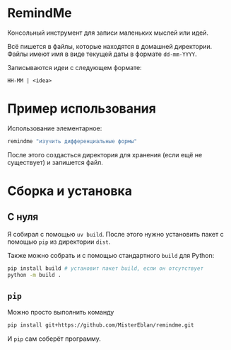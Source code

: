# RemindMe

Консольный инструмент для записи маленьких мыслей или идей.

Всё пишется в файлы, которые находятся в домашней директории. Файлы имеют имя в виде текущей даты в формате `dd-mm-YYYY`.

Записываются идеи с следующем формате:
```
HH-MM | <idea>
```

# Пример использования

Использование элементарное:
```sh
remindme "изучить дифференциальные формы"
```

После этого создасться директория для хранения (если ещё не существует) и запишется файл.

# Сборка и установка

## С нуля

Я собирал с помощью `uv build`. После этого нужно установить пакет с помощью `pip` из директории `dist`.

Также можно собрать и с помощью стандартного `build` для Python:
```sh
pip install build # установит пакет build, если он отсутствует
python -m build .
```

## `pip`

Можно просто выполнить команду
```sh
pip install git+https://github.com/MisterEblan/remindme.git
```
И `pip` сам соберёт программу.
